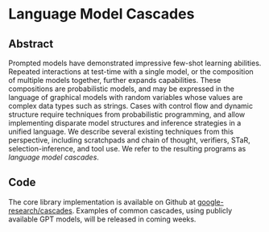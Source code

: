 # Language Model Cascades

## Abstract
Prompted models have demonstrated impressive few-shot learning abilities. Repeated interactions at test-time with a single model, or the composition of multiple models together, further expands capabilities. These compositions are probabilistic models, and may be expressed in the language of graphical models with random variables whose values are complex data types such as strings. Cases with control flow and dynamic structure require techniques from probabilistic programming, and allow implementing disparate model structures and inference strategies in a unified language. We describe several existing techniques from this perspective, including scratchpads and chain of thought, verifiers, STaR, selection-inference, and tool use. We refer to the resulting programs as _language model cascades_.

## Code
The core library implementation is available on Github at [google-research/cascades](https://github.com/google-research/cascades). Examples of common cascades, using publicly available GPT models, will be released in coming weeks.
